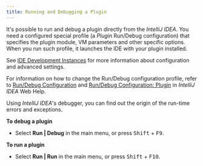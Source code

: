 ```yaml
---
title: Running and Debugging a Plugin
---
```


It's possible to run and debug a plugin directly from the *IntelliJ IDEA*. You need a configured special profile (a *Plugin* Run/Debug configuration) that specifies the plugin module, VM parameters and other specific options. When you run such profile, it launches the IDE with your plugin installed.

See [IDE Development Instances](/basics/ide_development_instance.md) for more information about configuration and advanced settings.

For information on how to change the Run/Debug configuration profile, refer to [Run/Debug Configuration](https://www.jetbrains.com/help/idea/run-debug-configuration.html) and [Run/Debug Configuration: Plugin](https://www.jetbrains.com/idea/help/run-debug-configuration-plugin.html) in *IntelliJ IDEA* Web Help.

Using *IntelliJ IDEA*'s debugger, you can find out the origin of the run-time errors and exceptions.

**To debug a plugin**

*  Select **Run \| Debug** in the main menu, or press <kbd>Shift</kbd> + <kbd>F9</kbd>.

**To run a plugin**

*  Select **Run \| Run** in the main menu, or press <kbd>Shift</kbd> + <kbd>F10</kbd>.
